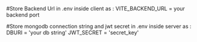 #Store Backend Url in .env inside client as : VITE_BACKEND_URL = your backend port

#Store mongodb connection string and jwt secret in .env inside server as : DBURI = 'your db string'
                                                                           JWT_SECRET = 'secret_key'
